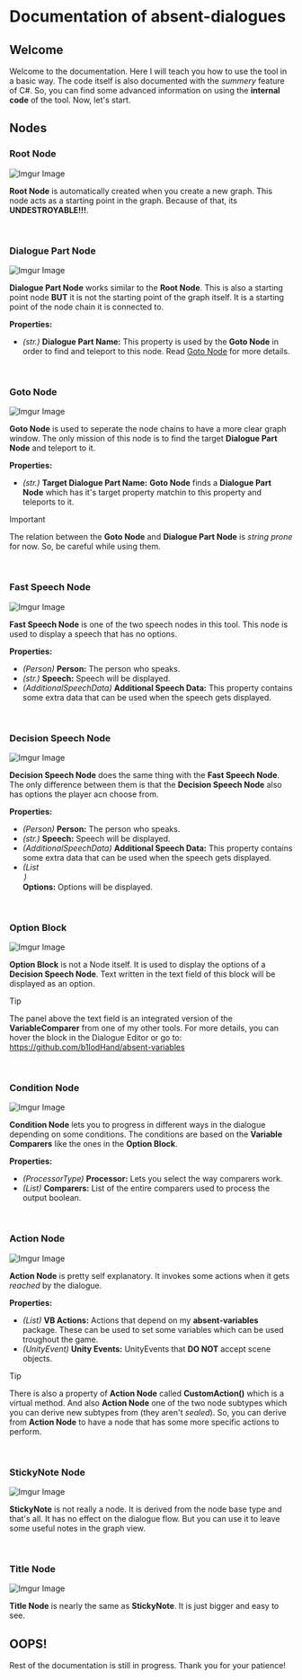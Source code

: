 # Documentation of absent-dialogues

## Welcome

Welcome to the documentation. Here I will teach you how to use the tool in a basic way. The code itself is also documented with the *summery* feature of C#. So, you can find some advanced information on using the **internal code** of the tool. Now, let's start.

## Nodes

### Root Node
![Imgur Image](https://imgur.com/FwGmUyj.png)

**Root Node** is automatically created when you create a new graph. This node acts as a starting point in the graph. Because of that, its **UNDESTROYABLE!!!**.

</br>

### Dialogue Part Node
![Imgur Image](https://imgur.com/ETY999l.png)

**Dialogue Part Node** works similar to the **Root Node**. This is also a starting point node **BUT** it is not the starting point of the graph itself. It is a starting point of the node chain it is connected to.

**Properties:**
- *(str.)* **Dialogue Part Name:** This property is used by the **Goto Node** in order to find and teleport to this node. Read [Goto Node](#goto-node) for more details.

</br>

### Goto Node <a name = "goto-node"></a>
![Imgur Image](https://imgur.com/3g168Py.png)

**Goto Node** is used to seperate the node chains to have a more clear graph window. The only mission of this node is to find the target **Dialogue Part Node** and teleport to it.

**Properties:**
- *(str.)* **Target Dialogue Part Name:** **Goto Node** finds a **Dialogue Part Node** which has it's target property matchin to this property and teleports to it.

> [!IMPORTANT]
> The relation between the **Goto Node** and **Dialogue Part Node** is *string prone* for now. So, be careful while using them.

</br>

### Fast Speech Node
![Imgur Image](https://imgur.com/PmbBsqx.png)

**Fast Speech Node** is one of the two speech nodes in this tool. This node is used to display a speech that has no options.

**Properties:**
- *(Person)* **Person:** The person who speaks.
- *(str.)* **Speech:** Speech will be displayed.
- *(AdditionalSpeechData)* **Additional Speech Data:** This property contains some extra data that can be used when the speech gets displayed.

</br>

### Decision Speech Node
![Imgur Image](https://imgur.com/4BmngHT.png)

**Decision Speech Node** does the same thing with the **Fast Speech Node**. The only difference between them is that the **Decision Speech Node** also has options the player acn choose from.

**Properties:**
- *(Person)* **Person:** The person who speaks.
- *(str.)* **Speech:** Speech will be displayed.
- *(AdditionalSpeechData)* **Additional Speech Data:** This property contains some extra data that can be used when the speech gets displayed.
- *(List<Option>)* **Options:** Options will be displayed.

</br>

### Option Block
![Imgur Image](https://imgur.com/TkUgZ4I.png)

**Option Block** is not a Node itself. It is used to display the options of a **Decision Speech Node**. Text written in the text field of this block will be displayed as an option.

> [!TIP]
> The panel above the text field is an integrated version of the **VariableComparer** from one of my other tools. For more details, you can hover the block in the Dialogue Editor or go to: https://github.com/b1lodHand/absent-variables

</br>

### Condition Node
![Imgur Image](https://imgur.com/oeW8wXF.png)

**Condition Node** lets you to progress in different ways in the dialogue depending on some conditions. The conditions are based on the **Variable Comparers** like the ones in the **Option Block**.

**Properties:**
- *(ProcessorType)* **Processor:** Lets you select the way comparers work.
- *(List<VariableComparer>)* **Comparers:** List of the entire comparers used to process the output boolean.

</br>

### Action Node
![Imgur Image](https://imgur.com/jBtwkVz.png)

**Action Node** is pretty self explanatory. It invokes some actions when it gets *reached* by the dialogue.

**Properties:**
- *(List<VariableSetter>)* **VB Actions:** Actions that depend on my **absent-variables** package. These can be used to set some variables which can be used troughout the game.
- *(UnityEvent)* **Unity Events:** UnityEvents that **DO NOT** accept scene objects.

>[!TIP]
>There is also a property of **Action Node** called **CustomAction()** which is a virtual method. And also **Action Node** one of the two node subtypes which you can derive new subtypes from (they aren't *sealed*). So, you can derive from **Action Node** to have a node that has some more specific actions to perform.

</br>

### StickyNote Node
![Imgur Image](https://imgur.com/1Zx5oKb.png)

**StickyNote** is not really a node. It is derived from the node base type and that's all. It has no effect on the dialogue flow. But you can use it to leave some useful notes in the graph view. 

</br>

### Title Node
![Imgur Image](https://imgur.com/fhoK3Zd.png)

**Title Node** is nearly the same as **StickyNote**. It is just bigger and easy to see.

## OOPS!

Rest of the documentation is still in progress. Thank you for your patience!
